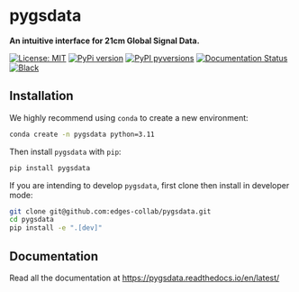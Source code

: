 # pygsdata

**An intuitive interface for 21cm Global Signal Data.**

[![License: MIT](https://img.shields.io/badge/License-MIT-yellow.svg)](https://opensource.org/licenses/MIT)
[![PyPi version](https://badgen.net/pypi/v/pygsdata/)](https://pypi.org/project/pygsdata)
[![PyPI pyversions](https://img.shields.io/pypi/pyversions/pygsdata.svg)](https://pypi.python.org/pypi/pygsdata/)
[![Documentation Status](https://readthedocs.org/projects/pygsdata/badge/?version=latest)](http://pygsdata.readthedocs.io/?badge=latest)
[![Black](https://img.shields.io/badge/code%20style-black-000000.svg)](https://github.com/psf/black)

## Installation

We highly recommend using `conda` to create a new environment:

```bash
conda create -n pygsdata python=3.11
```

Then install `pygsdata` with `pip`:

```bash
pip install pygsdata
```

If you are intending to develop `pygsdata`, first clone then install in developer mode:


```bash
git clone git@github.com:edges-collab/pygsdata.git
cd pygsdata
pip install -e ".[dev]"
```


## Documentation

Read all the documentation at https://pygsdata.readthedocs.io/en/latest/

